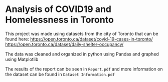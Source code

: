 # Analysis of COVID19 and Homelessness in Toronto

This project was made using datasets from the city of Toronto that can be found here:
https://open.toronto.ca/dataset/covid-19-cases-in-toronto/
https://open.toronto.ca/dataset/daily-shelter-occupancy/

The data was cleaned and organized in python using Pandas and graphed using Matplotlib

The results of the report can be seen in `Report.pdf` and more information on the dataset can be found in `Dataset Information.pdf`
